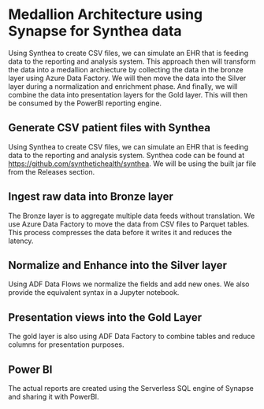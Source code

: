 # Medallion Architecture using Synapse for Synthea data
Using Synthea to create CSV files, we can simulate an EHR that is feeding data to the reporting and analysis system. This approach then will transform the data into a medallion archiecture by collecting the data in the bronze layer using Azure Data Factory.  We will then move the data into the Silver layer during a normalization and enrichment phase.  And finally, we will combine the data into presentation layers for the Gold layer.  This will then be consumed by the PowerBI reporting engine.

## Generate CSV patient files with Synthea
Using Synthea to create CSV files, we can simulate an EHR that is feeding data to the reporting and analysis system.  Synthea code can be found at https://github.com/synthetichealth/synthea.  We will be using the built jar file from the Releases section.

## Ingest raw data into Bronze layer
The Bronze layer is to aggregate multiple data feeds without translation.  We use Azure Data Factory to move the data from CSV files to Parquet tables.  This process compresses the data before it writes it and reduces the latency.

## Normalize and Enhance into the Silver layer
Using ADF Data Flows we normalize the fields and add new ones.  We also provide the equivalent syntax in a Jupyter notebook.

## Presentation views into the Gold Layer
The gold layer is also using ADF Data Factory to combine tables and reduce columns for presentation purposes.

## Power BI
The actual reports are created using the Serverless SQL engine of Synapse and sharing it with PowerBI.

